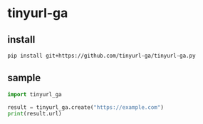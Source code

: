 # tinyurl-ga

## install

```bash
pip install git+https://github.com/tinyurl-ga/tinyurl-ga.py
```

## sample

```python
import tinyurl_ga

result = tinyurl_ga.create("https://example.com")
print(result.url)
```
